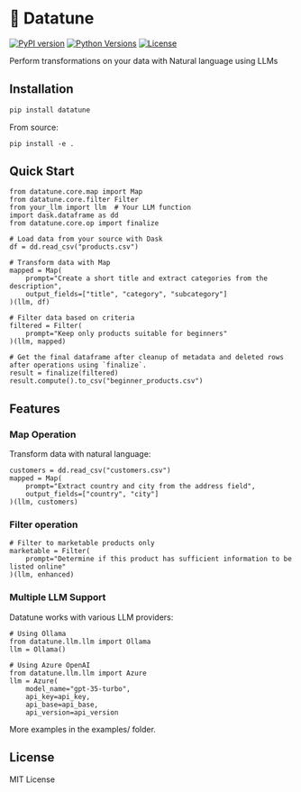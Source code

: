 # 🎵 Datatune

[![PyPI version](https://img.shields.io/pypi/v/datatune.svg)](https://pypi.org/project/datatune/)
[![Python Versions](https://img.shields.io/pypi/pyversions/datatune.svg)](https://pypi.org/project/datatune/)
[![License](https://img.shields.io/github/license/vitalops/datatune)](https://github.com/vitalops/datatune/blob/main/LICENSE)

Perform transformations on your data with Natural language using LLMs

## Installation

```bash
pip install datatune
```

From source:

```
pip install -e .
```
## Quick Start

```
from datatune.core.map import Map
from datatune.core.filter Filter
from your_llm import llm  # Your LLM function
import dask.dataframe as dd
from datatune.core.op import finalize

# Load data from your source with Dask
df = dd.read_csv("products.csv")

# Transform data with Map
mapped = Map(
    prompt="Create a short title and extract categories from the description",
    output_fields=["title", "category", "subcategory"]
)(llm, df)

# Filter data based on criteria
filtered = Filter(
    prompt="Keep only products suitable for beginners"
)(llm, mapped)

# Get the final dataframe after cleanup of metadata and deleted rows after operations using `finalize`.
result = finalize(filtered)
result.compute().to_csv("beginner_products.csv")
```

## Features

### Map Operation

Transform data with natural language:

```
customers = dd.read_csv("customers.csv")
mapped = Map(
    prompt="Extract country and city from the address field",
    output_fields=["country", "city"]
)(llm, customers)
```

### Filter operation

```
# Filter to marketable products only
marketable = Filter(
    prompt="Determine if this product has sufficient information to be listed online"
)(llm, enhanced)
```

### Multiple LLM Support
Datatune works with various LLM providers:

```
# Using Ollama
from datatune.llm.llm import Ollama
llm = Ollama()

# Using Azure OpenAI
from datatune.llm.llm import Azure
llm = Azure(
    model_name="gpt-35-turbo",
    api_key=api_key,
    api_base=api_base,
    api_version=api_version
```

More examples in the examples/ folder.

## License
MIT License
